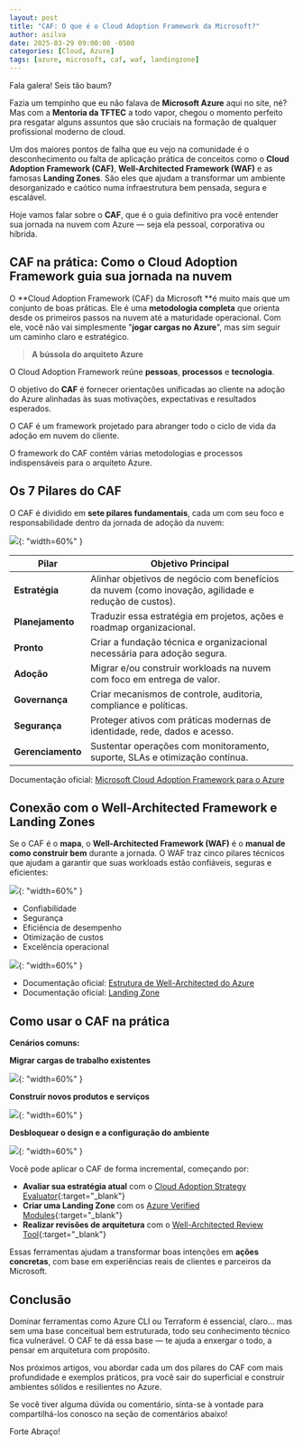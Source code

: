 ```yaml
---
layout: post
title: "CAF: O que é o Cloud Adoption Framework da Microsoft?"
author: asilva
date: 2025-03-29 09:00:00 -0500
categories: [Cloud, Azure]
tags: [azure, microsoft, caf, waf, landingzone]
---
```


Fala galera! Seis tão baum?

Fazia um tempinho que eu não falava de **Microsoft Azure** aqui no site, né? Mas com a **Mentoria da TFTEC** a todo vapor, chegou o momento perfeito pra resgatar alguns assuntos que são cruciais na formação de qualquer profissional moderno de cloud.

Um dos maiores pontos de falha que eu vejo na comunidade é o desconhecimento ou falta de aplicação prática de conceitos como o **Cloud Adoption Framework (CAF)**, **Well-Architected Framework (WAF)** e as famosas **Landing Zones**. São eles que ajudam a transformar um ambiente desorganizado e caótico numa infraestrutura bem pensada, segura e escalável.

Hoje vamos falar sobre o **CAF**, que é o guia definitivo pra você entender sua jornada na nuvem com Azure — seja ela pessoal, corporativa ou híbrida.

## **CAF na prática: Como o Cloud Adoption Framework guia sua jornada na nuvem**

O **Cloud Adoption Framework (CAF) da Microsoft **é muito mais que um conjunto de boas práticas. Ele é uma **metodologia completa** que orienta desde os primeiros passos na nuvem até a maturidade operacional. Com ele, você não vai simplesmente "**jogar cargas no Azure**", mas sim seguir um caminho claro e estratégico.

> **A bússola do arquiteto Azure**

O Cloud Adoption Framework reúne **pessoas**, **processos** e **tecnologia**.

O objetivo do **CAF** é fornecer orientações unificadas ao cliente na adoção do Azure alinhadas às suas motivações, expectativas e resultados esperados.

O CAF é um framework projetado para abranger todo o ciclo de vida da adoção em nuvem do cliente. 

O framework do CAF contém várias metodologias e processos indispensáveis para o arquiteto Azure.

## **Os 7 Pilares do CAF**

O CAF é dividido em **sete pilares fundamentais**, cada um com seu foco e responsabilidade dentro da jornada de adoção da nuvem:

![](/assets/img/109/caf01.png){: "width=60%" }

| **Pilar**           |  **Objetivo Principal**                                                                              |
|---------------------|------------------------------------------------------------------------------------------------------|
| **Estratégia**      | Alinhar objetivos de negócio com benefícios da nuvem (como inovação, agilidade e redução de custos). |
| **Planejamento**    | Traduzir essa estratégia em projetos, ações e roadmap organizacional.                                |
| **Pronto**          | Criar a fundação técnica e organizacional necessária para adoção segura.                             |
| **Adoção**          | Migrar e/ou construir workloads na nuvem com foco em entrega de valor.                               |
| **Governança**      | Criar mecanismos de controle, auditoria, compliance e políticas.                                     |
| **Segurança**       | Proteger ativos com práticas modernas de identidade, rede, dados e acesso.                           |
| **Gerenciamento**   | Sustentar operações com monitoramento, suporte, SLAs e otimização contínua.                          |

Documentação oficial: <a href="https://learn.microsoft.com/pt-br/azure/cloud-adoption-framework/" target="_blank">Microsoft Cloud Adoption Framework para o Azure</a>

## **Conexão com o Well-Architected Framework e Landing Zones**

Se o CAF é o **mapa**, o **Well-Architected Framework (WAF)** é o **manual de como construir bem** durante a jornada. O WAF traz cinco pilares técnicos que ajudam a garantir que suas workloads estão confiáveis, seguras e eficientes:

![](/assets/img/109/caf02.png){: "width=60%" }

- Confiabilidade
- Segurança
- Eficiência de desempenho
- Otimização de custos
- Excelência operacional

![](/assets/img/109/caf03.svg){: "width=60%" }

- Documentação oficial: <a href="https://learn.microsoft.com/pt-br/azure/well-architected/" target="_blank">Estrutura de Well-Architected do Azure</a>
- Documentação oficial: <a href="https://learn.microsoft.com/pt-br/azure/cloud-adoption-framework/ready/landing-zone/" target="_blank">Landing Zone</a>

## **Como usar o CAF na prática**

**Cenários comuns:**

**Migrar cargas de trabalho existentes**

![](/assets/img/109/caf04.png){: "width=60%" }

**Construir novos produtos e serviços**

![](/assets/img/109/caf05.png){: "width=60%" }

**Desbloquear o design e a configuração do ambiente**

![](/assets/img/109/caf06.png){: "width=60%" }

Você pode aplicar o CAF de forma incremental, começando por:

- **Avaliar sua estratégia atual** com o [Cloud Adoption Strategy Evaluator](https://learn.microsoft.com/en-us/assessments/cloud-adoption-strategy-evaluator/){:target="_blank"}
- **Criar uma Landing Zone** com os [Azure Verified Modules](https://learn.microsoft.com/en-us/azure/cloud-adoption-framework/ready/azure-landing-zone/){:target="_blank"}
- **Realizar revisões de arquitetura** com o [Well-Architected Review Tool](https://learn.microsoft.com/en-us/assessments/azure-well-architected-review/){:target="_blank"}

Essas ferramentas ajudam a transformar boas intenções em **ações concretas**, com base em experiências reais de clientes e parceiros da Microsoft.

## **Conclusão**

Dominar ferramentas como Azure CLI ou Terraform é essencial, claro... mas sem uma base conceitual bem estruturada, todo seu conhecimento técnico fica vulnerável. O CAF te dá essa base — te ajuda a enxergar o todo, a pensar em arquitetura com propósito.

Nos próximos artigos, vou abordar cada um dos pilares do CAF com mais profundidade e exemplos práticos, pra você sair do superficial e construir ambientes sólidos e resilientes no Azure.

Se você tiver alguma dúvida ou comentário, sinta-se à vontade para compartilhá-los conosco na seção de comentários abaixo!

Forte Abraço!
